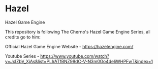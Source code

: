 # Hazel
Hazel Game Engine

This repository is following The Cherno's Hazel Game Engine Series, all credits go to him:

Official Hazel Game Engine Website - https://hazelengine.com/

Youtube Series - https://www.youtube.com/watch?v=JxIZbV_XjAs&list=PLlrATfBNZ98dC-V-N3m0Go4deliWHPFwT&index=1 